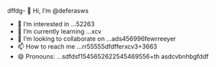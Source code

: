 dffdg- 👋 Hi, I’m @deferasws
- 👀 I’m interested in ...52263
- 🌱 I’m currently learning ...xcv
- 💞️ I’m looking to collaborate on ...ads456996fewrreeyer
- 📫 How to reach me ...rr55555dfdfferxcv3+3663
- 😄 Pronouns: ...sdfdsf1545652622545469556+th
asdcvbnhbgfddf
<!---5445sdf455dhf5445gdfdf
deferasws/deferasws is a ✨ special ✨ repository because its `README.md` (this file) appears on your GitHub profile.475zxcczxzg
ytrte
